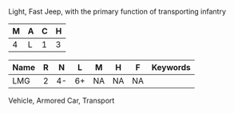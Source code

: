 Light, Fast Jeep, with the primary function of transporting infantry 

| M   | A   | C   | H   |
| --- | --- | --- | --- |
| 4   | L   | 1   | 3   |

| Name | R   | N   | L   | M   | H   | F   | Keywords |
| ---- | --- | --- | --- | --- | --- | --- | -------- |
| LMG  | 2   | 4-  | 6+  | NA  | NA  | NA  |          |
Vehicle, Armored Car, Transport